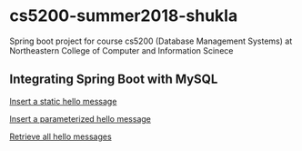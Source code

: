 # cs5200-summer2018-shukla
Spring boot project for course cs5200 (Database Management Systems) at Northeastern College of Computer and Information Scinece


## Integrating Spring Boot with MySQL

[Insert a static hello message](http://cs5200-summer2018-shukla.us-east-1.elasticbeanstalk.com/api/hello/insert)

[Insert a parameterized hello message](http://cs5200-summer2018-shukla.us-east-1.elasticbeanstalk.com/api/hello/insert/Some%20parameterized%20message)

[Retrieve all hello messages](http://cs5200-summer2018-shukla.us-east-1.elasticbeanstalk.com/api/hello/select/all)
